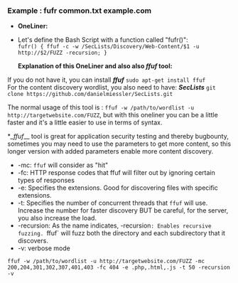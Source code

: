 ### Example : fufr common.txt example.com
- **OneLiner:** </br>
- Let's define the Bash Script with a function called "fufr()":  </br>
````fufr() { ffuf -c -w /SecLists/Discovery/Web-Content/$1 -u http://$2/FUZZ -recursion; }````
  
  **Explanation of this OneLiner and also also _ffuf_ tool:** </br>
  
If you do not have it, you can install _**ffuf**_ ````sudo apt-get install ffuf```` </br>
For the content discovery wordlist, you also need to have: _**SecLists**_  ````git clone https://github.com/danielmiessler/SecLists.git````

The normal usage of this tool is : ````ffuf -w /path/to/wordlist -u http://targetwebsite.com/FUZZ````, but with this oneliner you can be a little faster and it's a little easier to use in terms of syntax.

**_ffuf*__ tool is great for application security testing and thereby bugbounty, sometimes you may need to use the parameters to get more content, so this longer version with added parameters enable more content discovery.
- -mc: `ffuf` will consider as "hit"
- -fc: HTTP response codes that ffuf will filter out by ignoring certain types of responses
- -e: Specifies the extensions. Good for discovering files with specific extensions.
- -t: Specifies the number of concurrent threads that `ffuf` will use. Increase the number for faster discovery BUT be careful, for the server, you also increase the load.
- -recursion: As the name indicates, -recursion`: Enables recursive fuzzing. `ffuf` will fuzz both the directory and each subdirectory that it discovers.
- -v: verbose mode

````ffuf -w /path/to/wordlist -u http://targetwebsite.com/FUZZ -mc 200,204,301,302,307,401,403 -fc 404 -e .php,.html,.js -t 50 -recursion -v````

